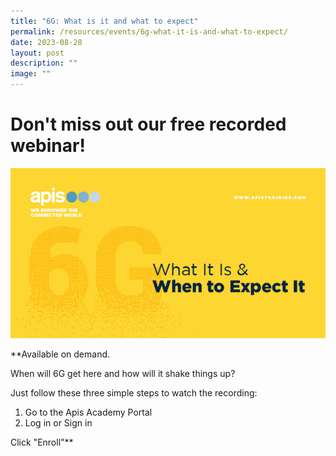 ```yaml
---
title: "6G: What is it and what to expect"
permalink: /resources/events/6g-what-it-is-and-what-to-expect/
date: 2023-08-28
layout: post
description: ""
image: ""
---
```

# Don't miss out our free recorded webinar!

![Apis Training 6G Pic](/images/events/apis%20training_landing%20pic.PNG)
  
**Available on demand.

When will 6G get here and how will it shake things up?

Just follow these three simple steps to watch the recording:

1.  Go to the Apis Academy Portal
2.  Log in or Sign in

Click "Enroll"**
  
